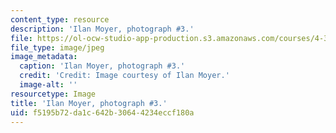 ```yaml
---
content_type: resource
description: 'Ilan Moyer, photograph #3.'
file: https://ol-ocw-studio-app-production.s3.amazonaws.com/courses/4-341-introduction-to-photography-and-related-media-fall-2007/f5195b72da1c642b30644234eccf180a_moyer3.jpg
file_type: image/jpeg
image_metadata:
  caption: 'Ilan Moyer, photograph #3.'
  credit: 'Credit: Image courtesy of Ilan Moyer.'
  image-alt: ''
resourcetype: Image
title: 'Ilan Moyer, photograph #3.'
uid: f5195b72-da1c-642b-3064-4234eccf180a
---
```

